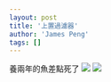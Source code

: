```yaml
---
layout: post
title: '上置過濾器'
author: 'James Peng'
tags: []
---
```


養兩年的魚差點死了
[![](https://lh5.googleusercontent.com/-N_bZZNu9GCs/T817i4WIQZI/AAAAAAAAN2E/URKs3HH1isw/s640/blogger-image-917321201.jpg)](https://lh5.googleusercontent.com/-N_bZZNu9GCs/T817i4WIQZI/AAAAAAAAN2E/URKs3HH1isw/s640/blogger-image-917321201.jpg)
[![](https://lh6.googleusercontent.com/-DyXfw_9A6cM/T817rI_ssmI/AAAAAAAAN2M/nSRMl4jvQZg/s640/blogger-image--1517370942.jpg)](https://lh6.googleusercontent.com/-DyXfw_9A6cM/T817rI_ssmI/AAAAAAAAN2M/nSRMl4jvQZg/s640/blogger-image--1517370942.jpg)
